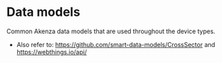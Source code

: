 # Data models

Common Akenza data models that are used throughout the device types.

- Also refer to: https://github.com/smart-data-models/CrossSector and https://webthings.io/api/
